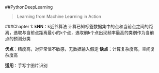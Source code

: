 ##PythonDeepLearning

> Learning from Machine Learning in Action

###Chapter 1:
**kNN**：k近邻算法
计算已知标签数据集中的点和当前点之间的距离，选取与当前点距离最小的k个点，选取前k个点出现频率最高的类别作为当前点的预测分类

**优点**：精度高，对异常值不敏感，无数据输入假定
**缺点**：计算复杂度高，空间复杂度高

**适用**：手写字图片识别